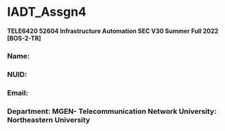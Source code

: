 # IADT_Assgn4

**TELE6420 52604 Infrastructure Automation SEC V30 Summer Full 2022 [BOS-2-TR]**  
### **Name:** <first name><last name>  
### **NUID:** <your NUID>  
### **Email:** <your email>  
### **Department: MGEN-** Telecommunication Network **University**: Northeastern University  
